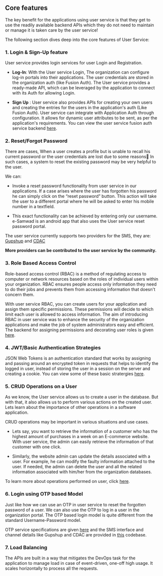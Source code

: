 ## Core features

The key benefit for the applications using user service is that they get to use the readily available backend APIs which they do not need to maintain or manage it is taken care by the user service! 

The following section dives deep into the core features of User Service:

### 1. Login & Sign-Up feature

User service provides login services for user Login and Registration. 

- **Log-In**: With the User service Login, The organization can configure log-in portals into their  applications. The user credentials are stored in the organization auth (like Fusion Auth). The User service provides a ready-made API, which can be leveraged by the application to connect with its Auth for allowing Login.

- **Sign Up** : User service also provides APIs for creating your own users and creating the entries for the users in the application's auth (Like Fusion Auth). User service can integrate with Application Auth through configuration. It allows for dynamic user attributes to be sent, as per the application's requirements. You can view the user service fusion auth service backend [here](/src/admin/fusionauth/).

### 2. Reset/Forgot Password 

There are cases, When a user creates a profile but is unable to recall his current password or the user credentials are lost due to some reasons🤔 In such cases, a system to reset the existing password may be very helpful to the user. 

We can:

- Invoke a reset password functionality from user service in our applications. If a case arises where the user has forgotten his password he can simply click on the “reset password” button. This action will take the user to a different portal where he will be asked to enter his mobile number in a textfield.

- This exact functionality can be achieved by entering only our username. e-Samwad is an android app that also uses the User service reset password portal.

The user service currently supports two providers for the SMS, they are:
[Gupshup](/src/user/sms/gupshup/) and [CDAC](/src/user/sms/cdac/)

**More providers can be contributed to the user service by the community.**

### 3. Role Based Access Control

Role-based access control (RBAC) is a method of regulating access to computer or network resources based on the roles of individual users within your organization. RBAC ensures people access only information they need to do their jobs and prevents them from accessing information that doesn't concern them.

With user service RBAC, you can create users for your application and assign them specific permissions. These permissions will decide to which limit each user is allowed to access information. The aim of introducing RBAC in user service was to enhance the security of the organization applications and make the job of system administrators easy and efficient. The backend for assigning permissions and decorating user roles is given [here](/src/admin/admin.controller.ts).

### 4. JWT/Basic Authentication Strategies

JSON Web Tokens is an authentication standard that works by assigning and passing around an encrypted token in requests that helps to identify the logged in user, instead of storing the user in a session on the server and creating a cookie. You can view some of these basic stratergies [here](/src/auth/auth-basic.strategy.ts).

### 5. CRUD Operations on a User

As we know, the User service allows us to create a user in the database. But with that, it also allows us to perform various actions on the created user. Lets learn about the importance of other operations in a software application.

CRUD operations may be important in various situations and use cases. 

- Lets say, you want to retrieve the information of a customer who has the highest amount of purchases in a week on an E-commerce website. With user service, the admin can easily retrieve the information of that customer with one click.

- Similarly, the website admin can update the details associated with a user. For example, he can modify the faulty information attached to the user. If needed, the admin can delete the user and all the related information associated with him/her from the organization databases. 

To learn more about operations performed on user, click [here](/src/user/user-db/).

### 6. Login using OTP based Model

Just like how we can use an OTP in user service to reset the forgotten password of a user. We can also use the OTP to log in a user in the organization portal. The OTP based login model is quite different from the standard Username-Password model.

OTP service specifications are given [here](/src/dst/otp/) and the SMS interface and channel details like Gupshup and CDAC are provided in  [this](/src/dst/sms/) codebase.

### 7. Load Balancing  

The APIs are built in a way that mitigates the DevOps task for the application to manage load in case of event-driven, one-off high usage. It scales horizontally to process all the requests.
 

